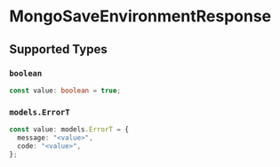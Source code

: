 # MongoSaveEnvironmentResponse


## Supported Types

### `boolean`

```typescript
const value: boolean = true;
```

### `models.ErrorT`

```typescript
const value: models.ErrorT = {
  message: "<value>",
  code: "<value>",
};
```

